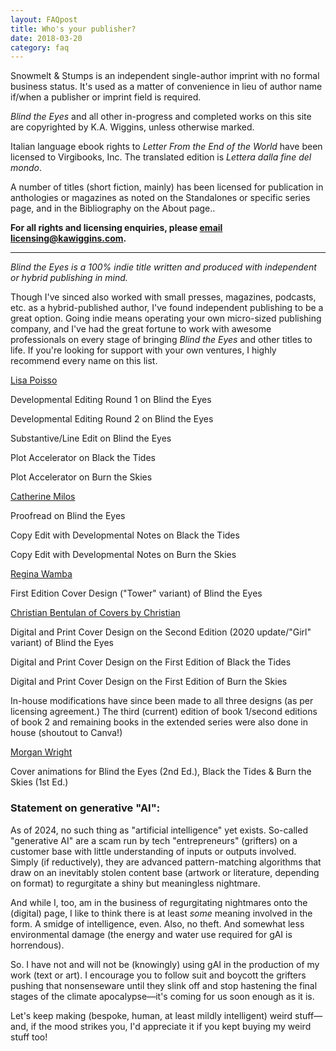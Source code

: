 ```yaml
---
layout: FAQpost
title: Who's your publisher?
date: 2018-03-20
category: faq
---
```


Snowmelt & Stumps is an independent single-author imprint with no formal business status. It's used as a matter of convenience in lieu of author name if/when a publisher or imprint field is required.

*Blind the Eyes* and all other in-progress and completed works on this site are copyrighted by K.A. Wiggins, unless otherwise marked.

Italian language ebook rights to *Letter From the End of the World* have been licensed to Virgibooks, Inc. The translated edition is *Lettera dalla fine del mondo*.

A number of titles (short fiction, mainly) has been licensed for publication in anthologies or magazines as noted on the Standalones or specific series page, and in the Bibliography on the About page..

**For all rights and licensing enquiries, please [email licensing@kawiggins.com](mailto:licensing@kawiggins.com).**

***

*Blind the Eyes is a 100% indie title written and produced with independent or hybrid publishing in mind.*

Though I've sinced also worked with small presses, magazines, podcasts, etc. as a hybrid-published author, I've found independent publishing to be a great option. Going indie means operating your own micro-sized publishing company, and I've had the great fortune to work with awesome professionals on every stage of bringing *Blind the Eyes* and other titles to life. If you're looking for support with your own ventures, I highly recommend every name on this list.

[Lisa Poisso](https://www.lisapoisso.com)

Developmental Editing Round 1 on Blind the Eyes

Developmental Editing Round 2 on Blind the Eyes

Substantive/Line Edit on Blind the Eyes

Plot Accelerator on Black the Tides

Plot Accelerator on Burn the Skies

[Catherine Milos](https://alchemy.catherinemilos.com/)

Proofread on Blind the Eyes

Copy Edit with Developmental Notes on Black the Tides

Copy Edit with Developmental Notes on Burn the Skies

[Regina Wamba](https://reginawamba.com/)

First Edition Cover Design ("Tower" variant) of Blind the Eyes

[Christian Bentulan of Covers by Christian](https://coversbychristian.com/)

Digital and Print Cover Design on the Second Edition (2020 update/"Girl" variant) of Blind the Eyes

Digital and Print Cover Design on the First Edition of Black the Tides

Digital and Print Cover Design on the First Edition of Burn the Skies

In-house modifications have since been made to all three designs (as per licensing agreement.) The third (current) edition of book 1/second editions of book 2 and remaining books in the extended series were also done in house (shoutout to Canva!)

[Morgan Wright](https://www.morganwrightbooks.com/morgan-wright-book-cover-animations)

Cover animations for Blind the Eyes (2nd Ed.), Black the Tides & Burn the Skies (1st Ed.)

### Statement on generative "AI":

As of 2024, no such thing as "artificial intelligence" yet exists. So-called "generative AI" are a scam run by tech "entrepreneurs" (grifters) on a customer base with little understanding of inputs or outputs involved. Simply (if reductively), they are advanced pattern-matching algorithms that draw on an inevitably stolen content base (artwork or literature, depending on format) to regurgitate a shiny but meaningless nightmare.

And while I, too, am in the business of regurgitating nightmares onto the (digital) page, I like to think there is at least *some* meaning involved in the form. A smidge of intelligence, even. Also, no theft. And somewhat less environmental damage (the energy and water use required for gAI is horrendous).

So. I have not and will not be (knowingly) using gAI in the production of my work (text or art). I encourage you to follow suit and boycott the grifters pushing that nonsenseware until they slink off and stop hastening the final stages of the climate apocalypse—it's coming for us soon enough as it is.

Let's keep making (bespoke, human, at least mildly intelligent) weird stuff—and, if the mood strikes you, I'd appreciate it if you kept buying my weird stuff too!
